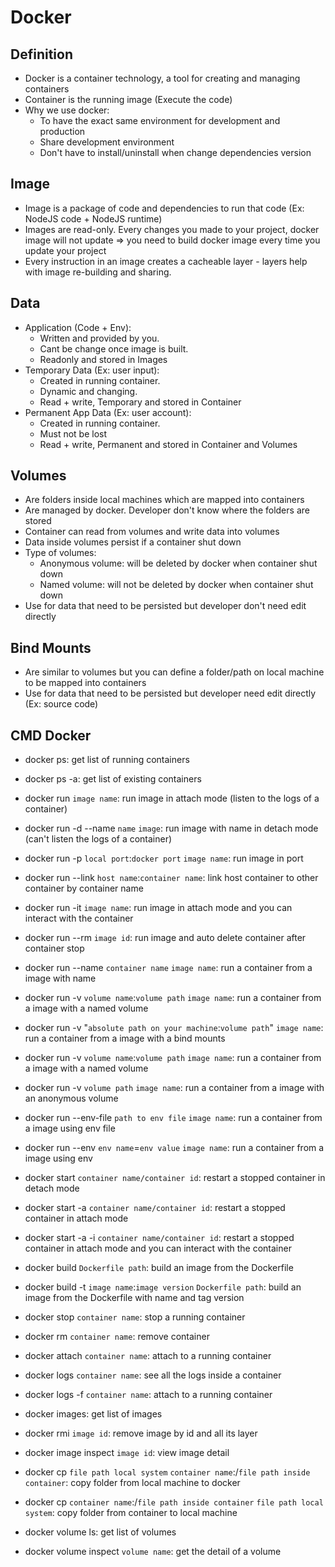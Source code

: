# Docker

## Definition

- Docker is a container technology, a tool for creating and managing containers
- Container is the running image (Execute the code)
- Why we use docker:
  - To have the exact same environment for development and production
  - Share development environment
  - Don't have to install/uninstall when change dependencies version

## Image

- Image is a package of code and dependencies to run that code (Ex: NodeJS code + NodeJS runtime)
- Images are read-only. Every changes you made to your project, docker image will not update => you need to build docker image every time you update your project
- Every instruction in an image creates a cacheable layer - layers help with image re-building and sharing.

## Data

- Application (Code + Env):
  - Written and provided by you.
  - Cant be change once image is built.
  - Readonly and stored in Images
- Temporary Data (Ex: user input):
  - Created in running container.
  - Dynamic and changing.
  - Read + write, Temporary and stored in Container
- Permanent App Data (Ex: user account):
  - Created in running container.
  - Must not be lost
  - Read + write, Permanent and stored in Container and Volumes

## Volumes

- Are folders inside local machines which are mapped into containers
- Are managed by docker. Developer don't know where the folders are stored
- Container can read from volumes and write data into volumes
- Data inside volumes persist if a container shut down
- Type of volumes:
  - Anonymous volume: will be deleted by docker when container shut down
  - Named volume: will not be deleted by docker when container shut down
- Use for data that need to be persisted but developer don't need edit directly

## Bind Mounts

- Are similar to volumes but you can define a folder/path on local machine to be mapped into containers
- Use for data that need to be persisted but developer need edit directly (Ex: source code)

## CMD Docker

- docker ps: get list of running containers
- docker ps -a: get list of existing containers

- docker run `image name`: run image in attach mode (listen to the logs of a container)
- docker run -d --name `name` `image`: run image with name in detach mode (can't listen the logs of a container)
- docker run -p `local port`:`docker port` `image name`: run image in port
- docker run --link `host name`:`container name`: link host container to other container by container name
- docker run -it `image name`: run image in attach mode and you can interact with the container
- docker run --rm `image id`: run image and auto delete container after container stop
- docker run --name `container name` `image name`: run a container from a image with name
- docker run -v `volume name`:`volume path` `image name`: run a container from a image with a named volume
- docker run -v "`absolute path on your machine`:`volume path`" `image name`: run a container from a image with a bind mounts
- docker run -v `volume name`:`volume path` `image name`: run a container from a image with a named volume
- docker run -v `volume path` `image name`: run a container from a image with an anonymous volume
- docker run --env-file `path to env file` `image name`: run a container from a image using env file
- docker run --env `env name`=`env value`  `image name`: run a container from a image using env
  
- docker start `container name/container id`: restart a stopped container in detach mode
- docker start -a `container name/container id`: restart a stopped container in attach mode
- docker start -a -i `container name/container id`: restart a stopped container in attach mode and you can interact with the container

- docker build `Dockerfile path`: build an image from the Dockerfile
- docker build -t `image name`:`image version` `Dockerfile path`: build an image from the Dockerfile with name and tag version

- docker stop `container name`: stop a running container
- docker rm `container name`: remove container

- docker attach `container name`: attach to a running container

- docker logs `container name`: see all the logs inside a container
- docker logs -f `container name`: attach to a running container

- docker images: get list of images
- docker rmi `image id`: remove image by id and all its layer
- docker image inspect `image id`: view image detail

- docker cp `file path local system` `container name`:/`file path inside container`: copy folder from local machine to docker
- docker cp `container name`:/`file path inside container` `file path local system`: copy folder from container to local machine

- docker volume ls: get list of volumes
- docker volume inspect `volume name`: get the detail of a volume